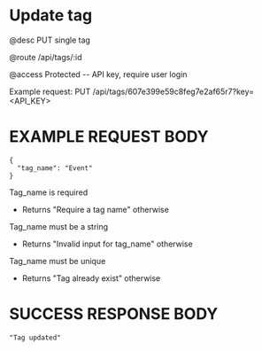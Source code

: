 # Update tag
@desc PUT single tag

@route /api/tags/:id

@access Protected -- API key, require user login

Example request: PUT /api/tags/607e399e59c8feg7e2af65r7?key=<API_KEY>

# EXAMPLE REQUEST BODY
```
{
  "tag_name": "Event"
}
```

Tag_name is required
- Returns "Require a tag name" otherwise

Tag_name must be a string
- Returns "Invalid input for tag_name" otherwise

Tag_name must be unique
- Returns "Tag already exist" otherwise

# SUCCESS RESPONSE BODY
```
"Tag updated"
```